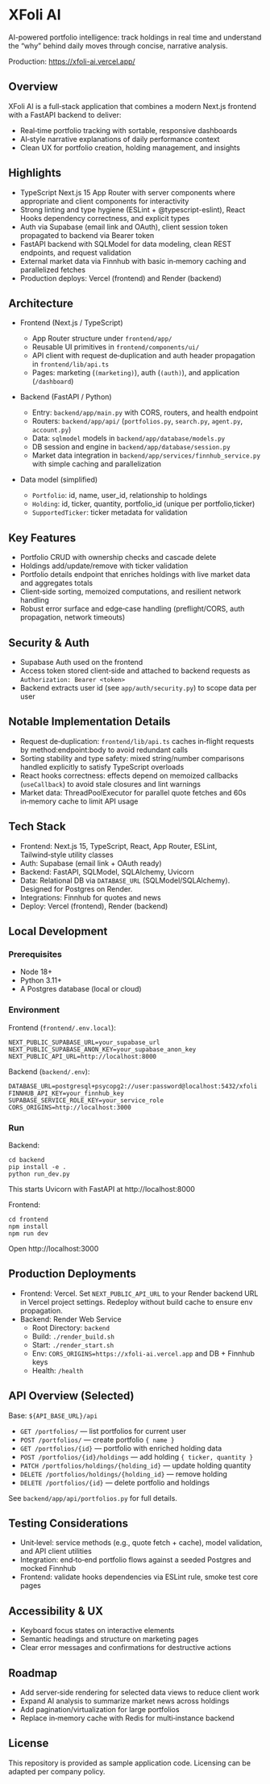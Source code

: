 # XFoli AI

AI-powered portfolio intelligence: track holdings in real time and understand the “why” behind daily moves through concise, narrative analysis.

Production: https://xfoli-ai.vercel.app/

## Overview

XFoli AI is a full‑stack application that combines a modern Next.js frontend with a FastAPI backend to deliver:
- Real‑time portfolio tracking with sortable, responsive dashboards
- AI‑style narrative explanations of daily performance context
- Clean UX for portfolio creation, holding management, and insights


## Highlights

- TypeScript Next.js 15 App Router with server components where appropriate and client components for interactivity
- Strong linting and type hygiene (ESLint + @typescript-eslint), React Hooks dependency correctness, and explicit types
- Auth via Supabase (email link and OAuth), client session token propagated to backend via Bearer token
- FastAPI backend with SQLModel for data modeling, clean REST endpoints, and request validation
- External market data via Finnhub with basic in‑memory caching and parallelized fetches
- Production deploys: Vercel (frontend) and Render (backend)

## Architecture

- Frontend (Next.js / TypeScript)
  - App Router structure under `frontend/app/`
  - Reusable UI primitives in `frontend/components/ui/`
  - API client with request de‑duplication and auth header propagation in `frontend/lib/api.ts`
  - Pages: marketing (`(marketing)`), auth (`(auth)`), and application (`/dashboard`)

- Backend (FastAPI / Python)
  - Entry: `backend/app/main.py` with CORS, routers, and health endpoint
  - Routers: `backend/app/api/` (`portfolios.py`, `search.py`, `agent.py`, `account.py`)
  - Data: `sqlmodel` models in `backend/app/database/models.py`
  - DB session and engine in `backend/app/database/session.py`
  - Market data integration in `backend/app/services/finnhub_service.py` with simple caching and parallelization

- Data model (simplified)
  - `Portfolio`: id, name, user_id, relationship to holdings
  - `Holding`: id, ticker, quantity, portfolio_id (unique per portfolio,ticker)
  - `SupportedTicker`: ticker metadata for validation

## Key Features

- Portfolio CRUD with ownership checks and cascade delete
- Holdings add/update/remove with ticker validation
- Portfolio details endpoint that enriches holdings with live market data and aggregates totals
- Client‑side sorting, memoized computations, and resilient network handling
- Robust error surface and edge‑case handling (preflight/CORS, auth propagation, network timeouts)

## Security & Auth

- Supabase Auth used on the frontend
- Access token stored client‑side and attached to backend requests as `Authorization: Bearer <token>`
- Backend extracts user id (see `app/auth/security.py`) to scope data per user

## Notable Implementation Details

- Request de‑duplication: `frontend/lib/api.ts` caches in‑flight requests by method:endpoint:body to avoid redundant calls
- Sorting stability and type safety: mixed string/number comparisons handled explicitly to satisfy TypeScript overloads
- React hooks correctness: effects depend on memoized callbacks (`useCallback`) to avoid stale closures and lint warnings
- Market data: ThreadPoolExecutor for parallel quote fetches and 60s in‑memory cache to limit API usage

## Tech Stack

- Frontend: Next.js 15, TypeScript, React, App Router, ESLint, Tailwind‑style utility classes
- Auth: Supabase (email link + OAuth ready)
- Backend: FastAPI, SQLModel, SQLAlchemy, Uvicorn
- Data: Relational DB via `DATABASE_URL` (SQLModel/SQLAlchemy). Designed for Postgres on Render.
- Integrations: Finnhub for quotes and news
- Deploy: Vercel (frontend), Render (backend)

## Local Development

### Prerequisites
- Node 18+
- Python 3.11+
- A Postgres database (local or cloud)

### Environment

Frontend (`frontend/.env.local`):
```
NEXT_PUBLIC_SUPABASE_URL=your_supabase_url
NEXT_PUBLIC_SUPABASE_ANON_KEY=your_supabase_anon_key
NEXT_PUBLIC_API_URL=http://localhost:8000
```

Backend (`backend/.env`):
```
DATABASE_URL=postgresql+psycopg2://user:password@localhost:5432/xfoli
FINNHUB_API_KEY=your_finnhub_key
SUPABASE_SERVICE_ROLE_KEY=your_service_role
CORS_ORIGINS=http://localhost:3000
```

### Run

Backend:
```
cd backend
pip install -e .
python run_dev.py
```
This starts Uvicorn with FastAPI at http://localhost:8000

Frontend:
```
cd frontend
npm install
npm run dev
```
Open http://localhost:3000

## Production Deployments

- Frontend: Vercel. Set `NEXT_PUBLIC_API_URL` to your Render backend URL in Vercel project settings. Redeploy without build cache to ensure env propagation.
- Backend: Render Web Service
  - Root Directory: `backend`
  - Build: `./render_build.sh`
  - Start: `./render_start.sh`
  - Env: `CORS_ORIGINS=https://xfoli-ai.vercel.app` and DB + Finnhub keys
  - Health: `/health`

## API Overview (Selected)

Base: `${API_BASE_URL}/api`

- `GET /portfolios/` — list portfolios for current user
- `POST /portfolios/` — create portfolio `{ name }`
- `GET /portfolios/{id}` — portfolio with enriched holding data
- `POST /portfolios/{id}/holdings` — add holding `{ ticker, quantity }`
- `PATCH /portfolios/holdings/{holding_id}` — update holding quantity
- `DELETE /portfolios/holdings/{holding_id}` — remove holding
- `DELETE /portfolios/{id}` — delete portfolio and holdings

See `backend/app/api/portfolios.py` for full details.

## Testing Considerations

- Unit‑level: service methods (e.g., quote fetch + cache), model validation, and API client utilities
- Integration: end‑to‑end portfolio flows against a seeded Postgres and mocked Finnhub
- Frontend: validate hooks dependencies via ESLint rule, smoke test core pages

## Accessibility & UX

- Keyboard focus states on interactive elements
- Semantic headings and structure on marketing pages
- Clear error messages and confirmations for destructive actions

## Roadmap

- Add server‑side rendering for selected data views to reduce client work
- Expand AI analysis to summarize market news across holdings
- Add pagination/virtualization for large portfolios
- Replace in‑memory cache with Redis for multi‑instance backend

## License

This repository is provided as sample application code. Licensing can be adapted per company policy. 
